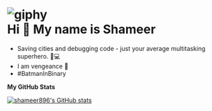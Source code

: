 ![giphy](https://github.com/shameer896/shameer896/assets/62144206/599025b7-7568-4b14-a66a-649f2bfe787a)<br>
Hi 👋 My name is Shameer
========================


*  Saving cities and debugging code - just your average multitasking superhero. 🦇💻
*  I am vengeance 🦇
*  #BatmanInBinary

<b>My GitHub Stats</b>

<a href="http://www.github.com/shameer896"><img src="https://github-readme-stats.vercel.app/api?username=shameer896&show_icons=true&hide=&count_private=true&title_color=ffffff&text_color=ffffff&icon_color=64748b&bg_color=000000&hide_border=true&show_icons=true" alt="shameer896's GitHub stats" /></a>
